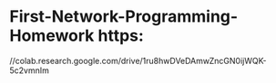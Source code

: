 # First-Network-Programming-Homework https:
 //colab.research.google.com/drive/1ru8hwDVeDAmwZncGN0ijWQK-5c2vmnIm
